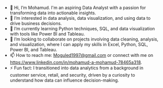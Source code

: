 - 👋 Hi, I’m Mohamud. I'm an aspiring Data Analyst with a passion for transforming data into actionable insights.
- 👀 I’m interested in data analysis, data visualization, and using data to drive business decisions.
- 🌱 I’m currently learning Python techniques, SQL, and data visualization with tools like Power BI and Tableau.
- 💞️ I’m looking to collaborate on projects involving data cleaning, analysis, and visualization, where I can apply my skills in Excel, Python, SQL, Power BI, and Tableau.
- 📫 How to reach me: Moguled1997@gmail.com or connect with me on https://www.linkedin.com/in/mohamud-a-mohamud-78465a318.
- ⚡ Fun fact: I transitioned into data analytics from a background in customer service, retail, and security, driven by a curiosity to understand how data can influence decision-making.


<!---
Moguled1/Moguled1 is a ✨ special ✨ repository because its `README.md` (this file) appears on your GitHub profile.
You can click the Preview link to take a look at your changes.
--->
